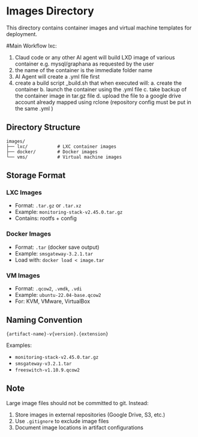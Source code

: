 # Images Directory

This directory contains container images and virtual machine templates for deployment.

#Main Workflow
lxc:
1. Claud code or any other AI agent will build LXD image of various container e.g. mysql/graphana as requested by the user
2. the name of the container is the immediate folder name
3. AI Agent will create a <container name>.yml file first
4. create a build script <container name>_build.sh that when executed will:
   a. create the container
   b. launch the container using the .yml file
   c. take backup of the container image in tar.gz file
   d. upload the file to a google drive account already mapped using rclone (repository config must be put in the same .yml )


## Directory Structure

```
images/
├── lxc/           # LXC container images
├── docker/        # Docker images
└── vms/           # Virtual machine images
```

## Storage Format

### LXC Images
- Format: `.tar.gz` or `.tar.xz`
- Example: `monitoring-stack-v2.45.0.tar.gz`
- Contains: rootfs + config

### Docker Images
- Format: `.tar` (docker save output)
- Example: `smsgateway-3.2.1.tar`
- Load with: `docker load < image.tar`

### VM Images
- Format: `.qcow2`, `.vmdk`, `.vdi`
- Example: `ubuntu-22.04-base.qcow2`
- For: KVM, VMware, VirtualBox

## Naming Convention

`{artifact-name}-v{version}.{extension}`

Examples:
- `monitoring-stack-v2.45.0.tar.gz`
- `smsgateway-v3.2.1.tar`
- `freeswitch-v1.10.9.qcow2`

## Note

Large image files should not be committed to git. Instead:
1. Store images in external repositories (Google Drive, S3, etc.)
2. Use `.gitignore` to exclude image files
3. Document image locations in artifact configurations